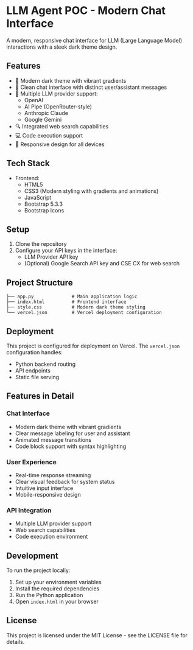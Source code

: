 # LLM Agent POC - Modern Chat Interface

A modern, responsive chat interface for LLM (Large Language Model) interactions with a sleek dark theme design.

## Features

- 🎨 Modern dark theme with vibrant gradients
- 💬 Clean chat interface with distinct user/assistant messages
- 🔧 Multiple LLM provider support:
  - OpenAI
  - AI Pipe (OpenRouter-style)
  - Anthropic Claude
  - Google Gemini
- 🔍 Integrated web search capabilities
- 💻 Code execution support
- 📱 Responsive design for all devices

## Tech Stack

- Frontend:
  - HTML5
  - CSS3 (Modern styling with gradients and animations)
  - JavaScript
  - Bootstrap 5.3.3
  - Bootstrap Icons

## Setup

1. Clone the repository
2. Configure your API keys in the interface:
   - LLM Provider API key
   - (Optional) Google Search API key and CSE CX for web search

## Project Structure

```
├── app.py              # Main application logic
├── index.html          # Frontend interface
├── style.css           # Modern dark theme styling
└── vercel.json         # Vercel deployment configuration
```

## Deployment

This project is configured for deployment on Vercel. The `vercel.json` configuration handles:
- Python backend routing
- API endpoints
- Static file serving

## Features in Detail

### Chat Interface
- Modern dark theme with vibrant gradients
- Clear message labeling for user and assistant
- Animated message transitions
- Code block support with syntax highlighting

### User Experience
- Real-time response streaming
- Clear visual feedback for system status
- Intuitive input interface
- Mobile-responsive design

### API Integration
- Multiple LLM provider support
- Web search capabilities
- Code execution environment

## Development

To run the project locally:

1. Set up your environment variables
2. Install the required dependencies
3. Run the Python application
4. Open `index.html` in your browser

## License

This project is licensed under the MIT License - see the LICENSE file for details.
